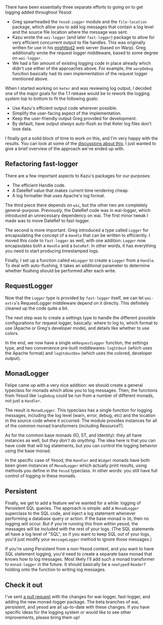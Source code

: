 There have been essentially three separate efforts to going on to get logging added throughout Yesod:

* Greg spearheaded the `Yesod.Logger` module and the `file-location` package, which allow you to add log messages that contain a log level and the source file location where the message was sent.
* Kazu wrote the `wai-logger` (and later `fast-logger`) package to allow for very efficient concurrent output to file handles. This was originally written for use in his [mighttpd2](http://hackage.haskell.org/package/mighttpd2) web server (based on Warp). Greg additionally wrote the request logger middleware, based to some degree on `wai-logger`.
* We had a fair amount of existing logging code in place already which didn't use either of the approaches above. For example, the `warpDebug` function basically had its own implementation of the request logger mentioned above.

When I started working on `keter` and was reviewing log output, I decided one of the major goals for the 1.1 release would be to rework the logging system top to bottom to fit the following goals:

* Use Kazu's efficient output code wherever possible.
* Simplify the user-facing aspect of the implementation.
* Keep the user-friendly output Greg provided for development.
* By default, have output *always* auto-flush so that Keter log files don't lose data.

I finally got a solid block of time to work on this, and I'm very happy with the results. You can look at some of the [discussions about this](https://github.com/yesodweb/yesod/issues/360); I just wanted to give a brief overview of the approach we've ended up with.

## Refactoring fast-logger

There are a few important aspects to Kazu's packages for our purposes:

* The efficient Handle code.
* A DateRef value that makes current time rendering cheap.
* A log formatter that uses Apache's log format.

The third piece there depends on `wai`, but the other two are completely general-purpose. Previously, the DateRef code was in wai-logger, which introduced an unnecessary dependency on wai. The first minor tweak I made was to move DateRef to fast-logger.

The second is more important. Greg introduced a type called `Logger` for encapsulating the concept of a `Handle` that can be written to efficiently. I moved this code to `fast-logger` as well, with one addition: `Logger` now encapsulates both a `Handle` and a `DateRef`. In other words, it has everything you need to start producing timestamped logs.

Finally, I set up a function called `mkLogger` to create a `Logger` from a `Handle`. To deal with auto-flushing, it takes an additional parameter to determine whether flushing should be performed after each write.

## RequestLogger

Now that the `Logger` type is provided by `fast-logger` itself, we can let `wai-extra`'s RequestLogger middleware depend on it directly. This definitely cleaned up the code quite a bit.

The next step was to create a settings type to handle the different possible configurations for request logger, basically: where to log to, which format to use (Apache or Greg's developer mode), and details like whether to use colors.

In the end, we now have a single `mkRequestLogger` function, the settings type, and two convenience pre-built middlewares: `logStdout` (which uses the Apache format) and `logStdoutDev` (which uses the colored, developer output).

## MonadLogger

Felipe came up with a very nice addition: we should create a general typeclass for monads which allow you to log messages. Then, the functions from Yesod like `logDebug` could be run from a number of different monads, not just a `Handler`.

The result is `MonadLogger`. This typeclass has a single function for logging messages, including the log level (warn, error, debug, etc) and the location in the source code where it occurred. The module provides instances for all of the common monad transformers (including ResourceT).

As for the common base monads (IO, ST, and Identity): they all have instances as well, but *they don't do anything*. The idea here is that you can have code that will log statements, but you can control the logging behavior using the base monad.

In the specific case of Yesod, the `Handler` and `Widget` monads have both been given instances of `MonadLogger` which actually print results, using methods you define in the `Yesod` typeclass. In other words: you still have full control of logging in these monads.

## Persistent

Finally, we get to add a feature we've wanted for a while: logging of Persistent SQL queries. The approach is simple: add a `MonadLogger` superclass to the SQL code, and inject a log statement whenever performing a database query or action. If the base monad is `IO`, then no logging will occur. But if you're running this from within yesod, the messages will be included with the rest of your logs. (The SQL statements all have a log level of "SQL", so if you want to keep SQL out of your logs, you'd just modify your `messageLogger` method to ignore those messages.)

If you're using Persistent from a non-Yesod context, and you want to have SQL statement logging, you'd need to create a separate base monad that knows how to log messages. Most likely I'll add such a monad transformer to `monad-logger` in the future. It should basically be a `newtype`d `ReaderT` holding onto the function to writing log messages.

## Check it out

I've sent [a pull request](https://github.com/kazu-yamamoto/logger/pull/3) with the changes for wai-logger, fast-logger, and adding the new monad-logger package. The beta branches of wai, persistent, and yesod are all up-to-date with these changes. If you have specific ideas for the logging system or would like to see other improvements, please bring them up!
